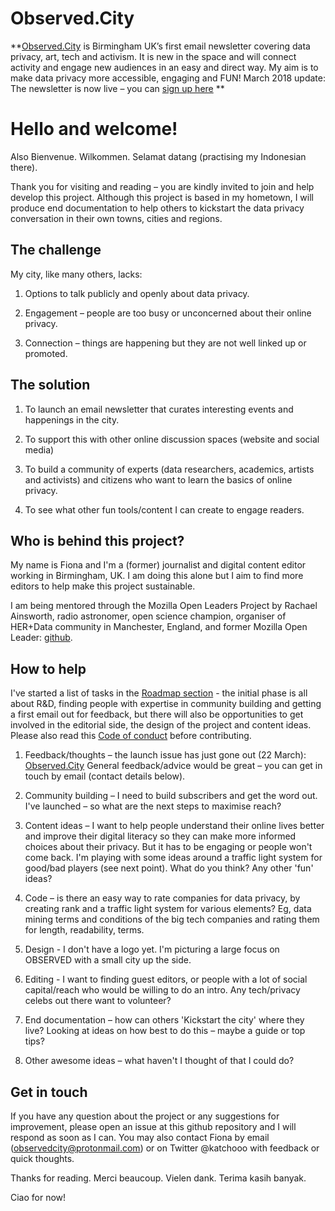 # Observed.City

**[Observed.City](http://observed.city) is Birmingham UK’s first email newsletter covering data privacy, art, tech and activism. It is new in the space and will connect activity and engage new audiences in an easy and direct way. My aim is to make data privacy more accessible, engaging and FUN! March 2018 update: The newsletter is now live – you can [sign up here](https://tinyletter.com/ObservedCity/) **

# Hello and welcome! 

Also Bienvenue. Wilkommen. Selamat datang (practising my Indonesian there).

Thank you for visiting and reading – you are kindly invited to join and help develop this project. Although this project is based in my hometown, I will produce end documentation to help others to kickstart the data privacy conversation in their own towns, cities and regions.

## The challenge

My city, like many others, lacks: 

1. Options to talk publicly and openly about data privacy. 

2. Engagement – people are too busy or unconcerned about their online privacy. 

3. Connection – things are happening but they are not well linked up or promoted.


## The solution

1. To launch an email newsletter that curates interesting events and happenings in the city.

2. To support this with other online discussion spaces (website and social media)

3. To build a community of experts (data researchers, academics, artists and activists) and citizens who want to learn the basics of online privacy.

4. To see what other fun tools/content I can create to engage readers.

## Who is behind this project?
My name is Fiona and I'm a (former) journalist and digital content editor working in Birmingham, UK. I am doing this alone but I aim to find more editors to help make this project sustainable. 

I am being mentored through the Mozilla Open Leaders Project by Rachael Ainsworth, radio astronomer, open science champion, organiser of HER+Data community in Manchester, England, and former Mozilla Open Leader: [github](https://github.com/rainsworth).

## How to help
I've started a list of tasks in the [Roadmap section](https://github.com/fionacu/kickstart-the-city/blob/master/Roadmap.md) - the initial phase is all about R&D, finding people with expertise in community building and getting a first email out for feedback, but there will also be opportunities to get involved in the editorial side, the design of the project and content ideas. Please also read this [Code of conduct](https://github.com/fionacu/kickstart-the-city/blob/master/CODE_OF_CONDUCT.md) before contributing.

1. Feedback/thoughts – the launch issue has just gone out (22 March): [Observed.City](http://observed.city) General feedback/advice would be great – you can get in touch by email (contact details below).

2. Community building – I need to build subscribers and get the word out. I've launched – so what are the next steps to maximise reach?

3. Content ideas – I want to help people understand their online lives better and improve their digital literacy so they can make more informed choices about their privacy. But it has to be engaging or people won't come back. I'm playing with some ideas around a traffic light system for good/bad players (see next point). What do you think? Any other 'fun' ideas?

4. Code – is there an easy way to rate companies for data privacy, by creating rank and a traffic light system for various elements? Eg, data mining terms and conditions of the big tech companies and rating them for length, readability, terms. 

5. Design - I don't have a logo yet. I'm picturing a large focus on OBSERVED with a small city up the side. 

6. Editing - I want to finding guest editors, or people with a lot of social capital/reach who would be willing to do an intro. Any tech/privacy celebs out there want to volunteer?  

7. End documentation – how can others 'Kickstart the city' where they live? Looking at ideas on how best to do this – maybe a guide or top tips?  

8. Other awesome ideas – what haven't I thought of that I could do?

## Get in touch
If you have any question about the project or any suggestions for improvement, please open an issue at this github repository and I will respond as soon as I can. You may also contact Fiona by email (observedcity@protonmail.com) or on Twitter @katchooo with feedback or quick thoughts.


Thanks for reading. Merci beaucoup. Vielen dank. Terima kasih banyak.

Ciao for now!
